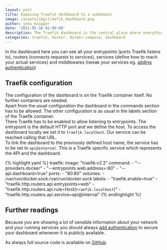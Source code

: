 ```yaml
---
layout: post
title: Exposing Traefik dashboard to a subdomain
image: /assets/img/traefik_dashboard.png
author: jens_knipper
date: '2021-05-16 01:00:00'
description: The Traefik dashboard is the central place where everything you configured is represented in a clear manner. In case you are running into problems and you are in need to do some troubleshooting,the dashboard should be your place to go.
categories: traefik, docker, docker-compose, dashboard
---
```

In the dashboard here you can see all your entrypoints (ports Traefik listens to), routers (connects requests to services), services (define how to reach your actual services) and middlewares (tweak your services eg. [adding authentication](./basic-authentication-with-traefik))

## Traefik configuration

The configuration of the dashboard is on the Traefik container itself. 
No further containers are needed.  
Apart from the usual configuration the dashboard in the commands section has to be allowed. 
The other configuration is as usual in the labels section of the Traefik container.  
There Traefik has to be enabled to allow listening to entrypoints.
The entrypoint is the default HTTP port and we define the host.
To access the dashboard locally we set it to `traefik.localhost`.
Our service can be reached calling that URL.  
To link the dashboard to the previously defined host name, the service has to be set to `api@internal`.
This is a Traefik specific service which represents the API and the dashboard.

{% highlight yaml %}
  traefik:
    image: "traefik:v2.2"
    command:
      - "--providers.docker"
      - "--entrypoints.web.address=:80"
      - "--api.dashboard=true"
    ports:
       - "80:80"
    volumes:
      - /var/run/docker.sock:/var/run/docker.sock
    labels:
      - "traefik.enable=true"
      - "traefik.http.routers.api.entrypoints=web"
      - "traefik.http.routers.api.rule=Host(`traefik.localhost`)"
      - "traefik.http.routers.api.service=api@internal"
{% endhighlight %}

## Further readings

Because you are showing a lot of sensible information about your network and your running services you should always [add authentication](./basic-authentication-with-traefik) to secure your dashboard whenever it is publicly available.

As always full source code is available on [GitHub](https://github.com/JensKnipper/traefik-examples/blob/master/dashboard/expose-traefik-dashboard-to-subdomain/docker-compose.yml).